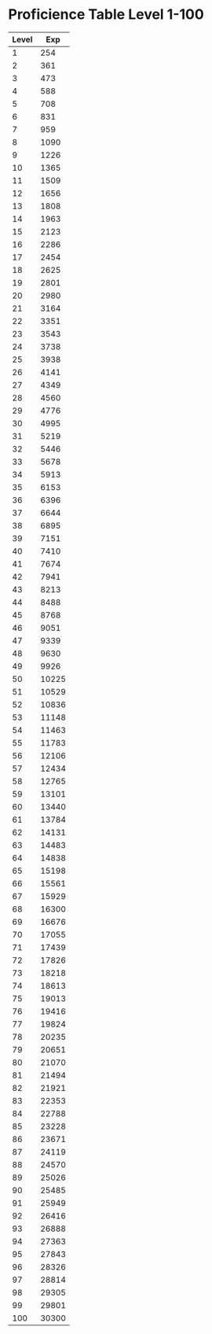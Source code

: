 # Proficience Table Level 1-100

| Level | Exp   |
| ----- | ----- |
| 1     | 254   |
| 2     | 361   |
| 3     | 473   |
| 4     | 588   |
| 5     | 708   |
| 6     | 831   |
| 7     | 959   |
| 8     | 1090  |
| 9     | 1226  |
| 10    | 1365  |
| 11    | 1509  |
| 12    | 1656  |
| 13    | 1808  |
| 14    | 1963  |
| 15    | 2123  |
| 16    | 2286  |
| 17    | 2454  |
| 18    | 2625  |
| 19    | 2801  |
| 20    | 2980  |
| 21    | 3164  |
| 22    | 3351  |
| 23    | 3543  |
| 24    | 3738  |
| 25    | 3938  |
| 26    | 4141  |
| 27    | 4349  |
| 28    | 4560  |
| 29    | 4776  |
| 30    | 4995  |
| 31    | 5219  |
| 32    | 5446  |
| 33    | 5678  |
| 34    | 5913  |
| 35    | 6153  |
| 36    | 6396  |
| 37    | 6644  |
| 38    | 6895  |
| 39    | 7151  |
| 40    | 7410  |
| 41    | 7674  |
| 42    | 7941  |
| 43    | 8213  |
| 44    | 8488  |
| 45    | 8768  |
| 46    | 9051  |
| 47    | 9339  |
| 48    | 9630  |
| 49    | 9926  |
| 50    | 10225 |
| 51    | 10529 |
| 52    | 10836 |
| 53    | 11148 |
| 54    | 11463 |
| 55    | 11783 |
| 56    | 12106 |
| 57    | 12434 |
| 58    | 12765 |
| 59    | 13101 |
| 60    | 13440 |
| 61    | 13784 |
| 62    | 14131 |
| 63    | 14483 |
| 64    | 14838 |
| 65    | 15198 |
| 66    | 15561 |
| 67    | 15929 |
| 68    | 16300 |
| 69    | 16676 |
| 70    | 17055 |
| 71    | 17439 |
| 72    | 17826 |
| 73    | 18218 |
| 74    | 18613 |
| 75    | 19013 |
| 76    | 19416 |
| 77    | 19824 |
| 78    | 20235 |
| 79    | 20651 |
| 80    | 21070 |
| 81    | 21494 |
| 82    | 21921 |
| 83    | 22353 |
| 84    | 22788 |
| 85    | 23228 |
| 86    | 23671 |
| 87    | 24119 |
| 88    | 24570 |
| 89    | 25026 |
| 90    | 25485 |
| 91    | 25949 |
| 92    | 26416 |
| 93    | 26888 |
| 94    | 27363 |
| 95    | 27843 |
| 96    | 28326 |
| 97    | 28814 |
| 98    | 29305 |
| 99    | 29801 |
| 100   | 30300 |
